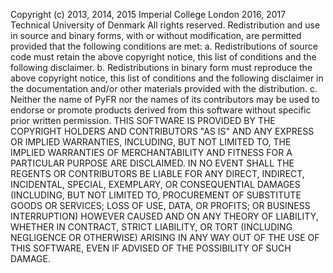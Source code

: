 Copyright (c) 2013, 2014, 2015 Imperial College London
              2016, 2017       Technical University of Denmark
All rights reserved.
Redistribution and use in source and binary forms, with or without
modification, are permitted provided that the following conditions are met:
a. Redistributions of source code must retain the above copyright notice,
this list of conditions and the following disclaimer.
b. Redistributions in binary form must reproduce the above copyright
notice, this list of conditions and the following disclaimer in the
documentation and/or other materials provided with the distribution.
c. Neither the name of PyFR nor the names of its contributors
may be used to endorse or promote products derived from this software
without specific prior written permission.
THIS SOFTWARE IS PROVIDED BY THE COPYRIGHT HOLDERS AND CONTRIBUTORS "AS IS"
AND ANY EXPRESS OR IMPLIED WARRANTIES, INCLUDING, BUT NOT LIMITED TO, THE
IMPLIED WARRANTIES OF MERCHANTABILITY AND FITNESS FOR A PARTICULAR PURPOSE
ARE DISCLAIMED. IN NO EVENT SHALL THE REGENTS OR CONTRIBUTORS BE LIABLE FOR
ANY DIRECT, INDIRECT, INCIDENTAL, SPECIAL, EXEMPLARY, OR CONSEQUENTIAL
DAMAGES (INCLUDING, BUT NOT LIMITED TO, PROCUREMENT OF SUBSTITUTE GOODS OR
SERVICES; LOSS OF USE, DATA, OR PROFITS; OR BUSINESS INTERRUPTION) HOWEVER
CAUSED AND ON ANY THEORY OF LIABILITY, WHETHER IN CONTRACT, STRICT
LIABILITY, OR TORT (INCLUDING NEGLIGENCE OR OTHERWISE) ARISING IN ANY WAY
OUT OF THE USE OF THIS SOFTWARE, EVEN IF ADVISED OF THE POSSIBILITY OF SUCH
DAMAGE.
